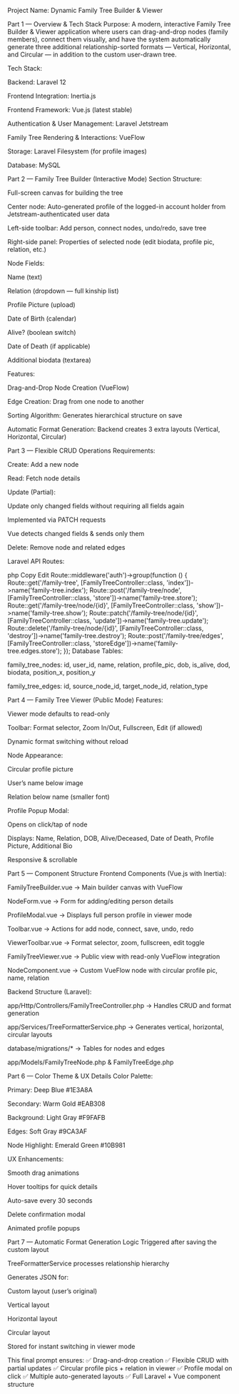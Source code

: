 Project Name: Dynamic Family Tree Builder & Viewer

Part 1 — Overview & Tech Stack
Purpose:
A modern, interactive Family Tree Builder & Viewer application where users can drag-and-drop nodes (family members), connect them visually, and have the system automatically generate three additional relationship-sorted formats — Vertical, Horizontal, and Circular — in addition to the custom user-drawn tree.

Tech Stack:

Backend: Laravel 12

Frontend Integration: Inertia.js

Frontend Framework: Vue.js (latest stable)

Authentication & User Management: Laravel Jetstream

Family Tree Rendering & Interactions: VueFlow

Storage: Laravel Filesystem (for profile images)

Database: MySQL

Part 2 — Family Tree Builder (Interactive Mode)
Section Structure:

Full-screen canvas for building the tree

Center node: Auto-generated profile of the logged-in account holder from Jetstream-authenticated user data

Left-side toolbar: Add person, connect nodes, undo/redo, save tree

Right-side panel: Properties of selected node (edit biodata, profile pic, relation, etc.)

Node Fields:

Name (text)

Relation (dropdown — full kinship list)

Profile Picture (upload)

Date of Birth (calendar)

Alive? (boolean switch)

Date of Death (if applicable)

Additional biodata (textarea)

Features:

Drag-and-Drop Node Creation (VueFlow)

Edge Creation: Drag from one node to another

Sorting Algorithm: Generates hierarchical structure on save

Automatic Format Generation: Backend creates 3 extra layouts (Vertical, Horizontal, Circular)

Part 3 — Flexible CRUD Operations
Requirements:

Create: Add a new node

Read: Fetch node details

Update (Partial):

Update only changed fields without requiring all fields again

Implemented via PATCH requests

Vue detects changed fields & sends only them

Delete: Remove node and related edges

Laravel API Routes:

php
Copy
Edit
Route::middleware('auth')->group(function () {
    Route::get('/family-tree', [FamilyTreeController::class, 'index'])->name('family-tree.index');
    Route::post('/family-tree/node', [FamilyTreeController::class, 'store'])->name('family-tree.store');
    Route::get('/family-tree/node/{id}', [FamilyTreeController::class, 'show'])->name('family-tree.show');
    Route::patch('/family-tree/node/{id}', [FamilyTreeController::class, 'update'])->name('family-tree.update');
    Route::delete('/family-tree/node/{id}', [FamilyTreeController::class, 'destroy'])->name('family-tree.destroy');
    Route::post('/family-tree/edges', [FamilyTreeController::class, 'storeEdge'])->name('family-tree.edges.store');
});
Database Tables:

family_tree_nodes: id, user_id, name, relation, profile_pic, dob, is_alive, dod, biodata, position_x, position_y

family_tree_edges: id, source_node_id, target_node_id, relation_type

Part 4 — Family Tree Viewer (Public Mode)
Features:

Viewer mode defaults to read-only

Toolbar: Format selector, Zoom In/Out, Fullscreen, Edit (if allowed)

Dynamic format switching without reload

Node Appearance:

Circular profile picture

User’s name below image

Relation below name (smaller font)

Profile Popup Modal:

Opens on click/tap of node

Displays: Name, Relation, DOB, Alive/Deceased, Date of Death, Profile Picture, Additional Bio

Responsive & scrollable

Part 5 — Component Structure
Frontend Components (Vue.js with Inertia):

FamilyTreeBuilder.vue → Main builder canvas with VueFlow

NodeForm.vue → Form for adding/editing person details

ProfileModal.vue → Displays full person profile in viewer mode

Toolbar.vue → Actions for add node, connect, save, undo, redo

ViewerToolbar.vue → Format selector, zoom, fullscreen, edit toggle

FamilyTreeViewer.vue → Public view with read-only VueFlow integration

NodeComponent.vue → Custom VueFlow node with circular profile pic, name, relation

Backend Structure (Laravel):

app/Http/Controllers/FamilyTreeController.php → Handles CRUD and format generation

app/Services/TreeFormatterService.php → Generates vertical, horizontal, circular layouts

database/migrations/* → Tables for nodes and edges

app/Models/FamilyTreeNode.php & FamilyTreeEdge.php

Part 6 — Color Theme & UX Details
Color Palette:

Primary: Deep Blue #1E3A8A

Secondary: Warm Gold #EAB308

Background: Light Gray #F9FAFB

Edges: Soft Gray #9CA3AF

Node Highlight: Emerald Green #10B981

UX Enhancements:

Smooth drag animations

Hover tooltips for quick details

Auto-save every 30 seconds

Delete confirmation modal

Animated profile popups

Part 7 — Automatic Format Generation Logic
Triggered after saving the custom layout

TreeFormatterService processes relationship hierarchy

Generates JSON for:

Custom layout (user’s original)

Vertical layout

Horizontal layout

Circular layout

Stored for instant switching in viewer mode

This final prompt ensures:
✅ Drag-and-drop creation
✅ Flexible CRUD with partial updates
✅ Circular profile pics + relation in viewer
✅ Profile modal on click
✅ Multiple auto-generated layouts
✅ Full Laravel + Vue component structure
